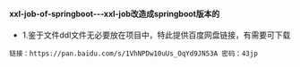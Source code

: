 #### xxl-job-of-springboot---xxl-job改造成springboot版本的
    
    
   * 1.鉴于文件ddl文件无必要放在项目中，特此提供百度网盘链接，有需要可下载
   
    链接：https://pan.baidu.com/s/1VhNPDw10uUs_OqYd9JN53A 密码：43jp